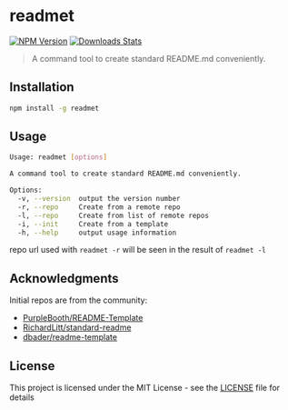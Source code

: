 # readmet

[![NPM Version][npm-badge]][npm-url]
[![Downloads Stats][npm-downloads]][npm-url]

[npm-badge]: https://img.shields.io/npm/v/readmet.svg?style=flat-square
[npm-url]: https://npmjs.org/package/readmet
[npm-downloads]: https://img.shields.io/npm/dm/readmet.svg?style=flat-square

> A command tool to create standard README.md conveniently.

## Installation

```sh
npm install -g readmet
```

## Usage

```sh
Usage: readmet [options]

A command tool to create standard README.md conveniently.

Options:
  -v, --version  output the version number
  -r, --repo     Create from a remote repo
  -l, --repo     Create from list of remote repos
  -i, --init     Create from a template
  -h, --help     output usage information
```

repo url used with `readmet -r` will be seen in the result of `readmet -l`

## Acknowledgments

Initial repos are from the community:

- [PurpleBooth/README-Template](https://gist.github.com/PurpleBooth/109311bb0361f32d87a2)
- [RichardLitt/standard-readme](https://github.com/RichardLitt/standard-readme)
- [dbader/readme-template](https://github.com/dbader/readme-template)

## License

This project is licensed under the MIT License - see the [LICENSE](LICENSE) file for details
